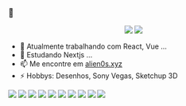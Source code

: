 ### 👋

<div align="center">
<img src="https://github-readme-stats.vercel.app/api/top-langs/?username=alien0s&show_icons=true&theme=algolia&locale=pt-BR&border_radius=4&hide_border=true&layout=compact&langs_count=9" />
<img src="https://github-readme-stats.vercel.app/api?username=alien0s&layout=compact&show_icons=true&show=contribs,prs&theme=algolia&locale=pt-BR&border_radius=4&hide_border=true&count_private=true" />
</div>

- 🔭 Atualmente trabalhando com React, Vue ...
- 🌱 Estudando Nextjs ...
- 📫 Me encontre em [alien0s.xyz](https://alien0s.xyz)
- ⚡ Hobbys: Desenhos, Sony Vegas, Sketchup 3D


![](https://img.shields.io/badge/--E34F26.svg?style=flat&logoColor=FAFAFF&logo=html5)
![](https://img.shields.io/badge/--4FC08D.svg?style=flat&logoColor=FAFAFF&logo=vue.js)
![](https://img.shields.io/badge/--1572b6.svg?style=flat&logoColor=FAFAFF&logo=css3)
![](https://img.shields.io/badge/--7952B3.svg?style=flat&logoColor=FAFAFF&logo=bootstrap)
![](https://img.shields.io/badge/--4479A1.svg?style=flat&logoColor=FAFAFF&logo=mysql)
![](https://img.shields.io/badge/--339933.svg?style=flat&logoColor=FAFAFF&logo=node.js)
![](https://img.shields.io/badge/--F7DF1E.svg?style=flat&logoColor=0D0D0D&logo=javascript)
![](https://img.shields.io/badge/--777BB4.svg?style=flat&logoColor=FAFAFF&logo=php)
![](https://img.shields.io/badge/--DD0031.svg?style=flat&logoColor=FAFAFF&logo=angular)
![](https://img.shields.io/badge/--47848F.svg?style=flat&logoColor=FAFAFF&logo=electron)
